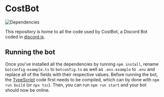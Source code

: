 # CostBot
![Dependencies](https://david-dm.org/costpap/costbot.svg)

This repository is home to all the code used by CostBot, a Discord Bot coded in [discord.js](https://github.com/discordjs/discord.js).

## Running the bot
Once you've installed all the dependencies by running `npm install`, rename `botconfig-example.ts` to `botconfig.ts` as well as `.env.example` to `.env` and replace all of the fields with their respective values. Before running the bot, the [TypeScript](https://typescriptlang.org) code first needs to be compiled, which can by done with `npm run build` (or `npx tsc`). Then, you can run `npm run start` and your bot should now be online.
